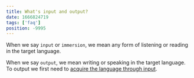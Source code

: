 ```yaml
---
title: What's input and output?
date: 1666824719
tags: ['faq']
position: -9995
---
```


When we say `input` or `immersion`,
we mean any form of listening or reading in the target language.

When we say `output`,
we mean writing or speaking in the target language.
To output we first need to [acquire the language through input](whats-immersion.html).
